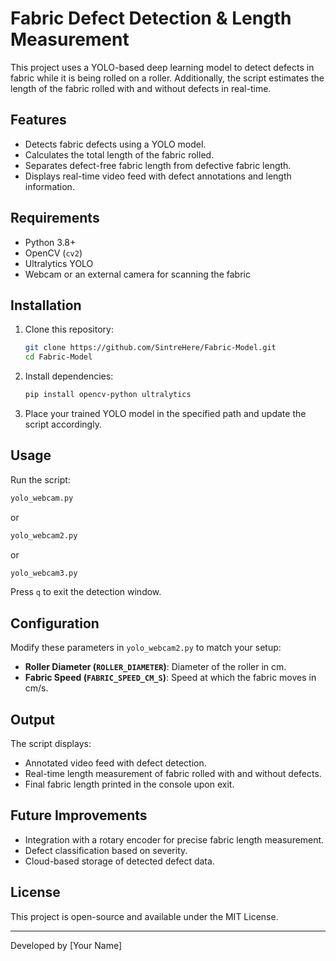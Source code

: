 # Fabric Defect Detection & Length Measurement

This project uses a YOLO-based deep learning model to detect defects in fabric while it is being rolled on a roller. Additionally, the script estimates the length of the fabric rolled with and without defects in real-time.

## Features

- Detects fabric defects using a YOLO model.
- Calculates the total length of the fabric rolled.
- Separates defect-free fabric length from defective fabric length.
- Displays real-time video feed with defect annotations and length information.

## Requirements

- Python 3.8+
- OpenCV (`cv2`)
- Ultralytics YOLO
- Webcam or an external camera for scanning the fabric

## Installation

1. Clone this repository:
   ```sh
   git clone https://github.com/SintreHere/Fabric-Model.git
   cd Fabric-Model
   ```
2. Install dependencies:
   ```sh
   pip install opencv-python ultralytics
   ```
3. Place your trained YOLO model in the specified path and update the script accordingly.

## Usage

Run the script:

```sh
yolo_webcam.py
```
or 

```sh
yolo_webcam2.py
```
or

```sh
yolo_webcam3.py
```

Press `q` to exit the detection window.

## Configuration

Modify these parameters in `yolo_webcam2.py` to match your setup:

- **Roller Diameter (****`ROLLER_DIAMETER`****)**: Diameter of the roller in cm.
- **Fabric Speed (****`FABRIC_SPEED_CM_S`****)**: Speed at which the fabric moves in cm/s.

## Output

The script displays:

- Annotated video feed with defect detection.
- Real-time length measurement of fabric rolled with and without defects.
- Final fabric length printed in the console upon exit.

## Future Improvements

- Integration with a rotary encoder for precise fabric length measurement.
- Defect classification based on severity.
- Cloud-based storage of detected defect data.

## License

This project is open-source and available under the MIT License.

---

Developed by [Your Name]



